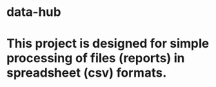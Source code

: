 # data-hub

# This project is designed for simple processing of files (reports) in spreadsheet (csv) formats.
